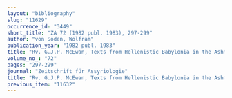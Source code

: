 ```yaml
---
layout: "bibliography"
slug: "11629"
occurrence_id: "3449"
short_title: "ZA 72 (1982 publ. 1983), 297-299"
author: "von Soden, Wolfram"
publication_year: "1982 publ. 1983"
title: "Rv. G.J.P. McEwan, Texts from Hellenistic Babylonia in the Ashmolean Museum (OECT 9)"
volume_no_: "72"
pages: "297-299"
journal: "Zeitschrift für Assyriologie"
title: "Rv. G.J.P. McEwan, Texts from Hellenistic Babylonia in the Ashmolean Museum (OECT 9)"
previous_item: "11632"
---
```

